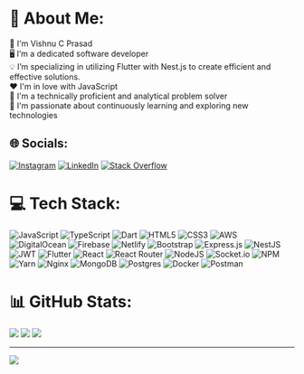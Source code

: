 # 💫 About Me:

👤 I'm Vishnu C Prasad<br>🖥️ I’m a dedicated software developer<br>💡 I’m specializing in utilizing Flutter with Nest.js to create efficient and effective solutions.<br>❤️ I'm in love with JavaScript<br>🤖 I'm a technically proficient and analytical problem solver<br>🌟 I'm passionate about continuously learning and exploring new technologies

## 🌐 Socials:

[![Instagram](https://img.shields.io/badge/Instagram-%23E4405F.svg?logo=Instagram&logoColor=white)](https://instagram.com/vishnucprasad) [![LinkedIn](https://img.shields.io/badge/LinkedIn-%230077B5.svg?logo=linkedin&logoColor=white)](https://linkedin.com/in/vishnucprasad) [![Stack Overflow](https://img.shields.io/badge/-Stackoverflow-FE7A16?logo=stack-overflow&logoColor=white)](https://stackoverflow.com/users/20033979)

# 💻 Tech Stack:

![JavaScript](https://img.shields.io/badge/javascript-%23323330.svg?style=flat&logo=javascript&logoColor=%23F7DF1E) ![TypeScript](https://img.shields.io/badge/typescript-%23007ACC.svg?style=flat&logo=typescript&logoColor=white) ![Dart](https://img.shields.io/badge/dart-%230175C2.svg?style=flat&logo=dart&logoColor=white) ![HTML5](https://img.shields.io/badge/html5-%23E34F26.svg?style=flat&logo=html5&logoColor=white) ![CSS3](https://img.shields.io/badge/css3-%231572B6.svg?style=flat&logo=css3&logoColor=white) ![AWS](https://img.shields.io/badge/AWS-%23FF9900.svg?style=flat&logo=amazon-aws&logoColor=white) ![DigitalOcean](https://img.shields.io/badge/DigitalOcean-%230167ff.svg?style=flat&logo=digitalOcean&logoColor=white) ![Firebase](https://img.shields.io/badge/firebase-%23039BE5.svg?style=flat&logo=firebase) ![Netlify](https://img.shields.io/badge/netlify-%23000000.svg?style=flat&logo=netlify&logoColor=#00C7B7) ![Bootstrap](https://img.shields.io/badge/bootstrap-%23563D7C.svg?style=flat&logo=bootstrap&logoColor=white) ![Express.js](https://img.shields.io/badge/express.js-%23404d59.svg?style=flat&logo=express&logoColor=%2361DAFB) ![NestJS](https://img.shields.io/badge/nestjs-%23E0234E.svg?style=flat&logo=nestjs&logoColor=white) ![JWT](https://img.shields.io/badge/JWT-black?style=flat&logo=JSON%20web%20tokens) ![Flutter](https://img.shields.io/badge/Flutter-%2302569B.svg?style=flat&logo=Flutter&logoColor=white) ![React](https://img.shields.io/badge/react-%2320232a.svg?style=flat&logo=react&logoColor=%2361DAFB) ![React Router](https://img.shields.io/badge/React_Router-CA4245?style=flat&logo=react-router&logoColor=white) ![NodeJS](https://img.shields.io/badge/node.js-6DA55F?style=flat&logo=node.js&logoColor=white) ![Socket.io](https://img.shields.io/badge/Socket.io-black?style=flat&logo=socket.io&badgeColor=010101) ![NPM](https://img.shields.io/badge/NPM-%23000000.svg?style=flat&logo=npm&logoColor=white) ![Yarn](https://img.shields.io/badge/yarn-%232C8EBB.svg?style=flat&logo=yarn&logoColor=white) ![Nginx](https://img.shields.io/badge/nginx-%23009639.svg?style=flat&logo=nginx&logoColor=white) ![MongoDB](https://img.shields.io/badge/MongoDB-%234ea94b.svg?style=flat&logo=mongodb&logoColor=white) ![Postgres](https://img.shields.io/badge/postgres-%23316192.svg?style=flat&logo=postgresql&logoColor=white) ![Docker](https://img.shields.io/badge/docker-%230db7ed.svg?style=flat&logo=docker&logoColor=white) ![Postman](https://img.shields.io/badge/Postman-FF6C37?style=flat&logo=postman&logoColor=white)

# 📊 GitHub Stats:

![](https://github-readme-stats.vercel.app/api?username=vishnucprasad&theme=radical&hide_border=true&include_all_commits=true&count_private=true)
![](https://github-readme-stats.vercel.app/api/top-langs/?username=vishnucprasad&theme=radical&hide_border=true&include_all_commits=true&count_private=true&layout=compact)
![](https://github-readme-streak-stats.herokuapp.com/?user=vishnucprasad&theme=radical&hide_border=true)

---

[![](https://visitcount.itsvg.in/api?id=vishnucprasad&icon=0&color=1)](https://visitcount.itsvg.in)

<!-- Proudly created with GPRM ( https://gprm.itsvg.in ) -->
